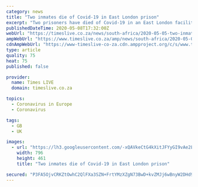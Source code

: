 ```yaml
---
category: news
title: "Two inmates die of Covid-19 in East London prison"
excerpt: "Two prisoners have died of Covid-19 in an East London facility, the correctional services department said on Tuesday."
publishedDateTime: 2020-05-08T17:32:00Z
webUrl: "https://timeslive.co.za/news/south-africa/2020-05-05-two-inmates-die-of-covid-19-in-east-london-prison/"
ampWebUrl: "https://www.timeslive.co.za/amp/news/south-africa/2020-05-05-two-inmates-die-of-covid-19-in-east-london-prison/"
cdnAmpWebUrl: "https://www-timeslive-co-za.cdn.ampproject.org/c/s/www.timeslive.co.za/amp/news/south-africa/2020-05-05-two-inmates-die-of-covid-19-in-east-london-prison/"
type: article
quality: 75
heat: 75
published: false

provider:
  name: Times LIVE
  domain: timeslive.co.za

topics:
  - Coronavirus in Europe
  - Coronavirus

tags:
  - GB
  - UK

images:
  - url: "https://lh3.googleusercontent.com/-xQAVkeCtG4kXitJFYyGI9vAe2LQM1FcbJNmE-Z86MjHYCyfYzCpzT9RCCJeLvLWCv6xPyjwHL0ZgY2XnUvY=s1000"
    width: 796
    height: 461
    title: "Two inmates die of Covid-19 in East London prison"

secured: "P3FA5OjvCRKZtOwhC2QlFXa3SZN+FrtYMzXZgN73BwD+kvZMJj6wBnyW2DHd9E9Iqt2AvfNg2f97h8sHGrS0qSwJqGk3vzdRZIce5PNkNbeCoO9QyRx7BlCxINx+C6gG+ksjz6zFr7LHjpbxUJDkSyOPE0XIMqTQCoIGaD1mWCg+T31acDeA+MwMkGUW309aKAtBikDkiCc+7BLxWruGGlch0Omw1qJ+B+Ufdsgi9knJgYnY7o5gMpXhBrdjYMp/+VyFeO0DU+NpTP2MQlSpaJIGcLJ++X4qoW0yVUHKgd7h7LPi2lPKai6NdiADI1DG;kYvjJiaQqqiUCQcUHyM9Ig=="
---
```


